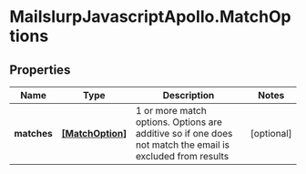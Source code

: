 # MailslurpJavascriptApollo.MatchOptions

## Properties

Name | Type | Description | Notes
------------ | ------------- | ------------- | -------------
**matches** | [**[MatchOption]**](MatchOption.md) | 1 or more match options. Options are additive so if one does not match the email is excluded from results | [optional] 


